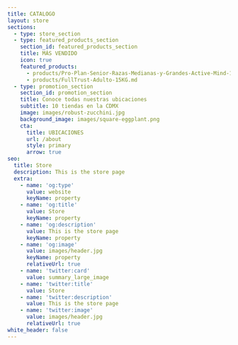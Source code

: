 ```yaml
---
title: CATALOGO
layout: store
sections:
  - type: store_section
  - type: featured_products_section
    section_id: featured_products_section
    title: MÁS VENDIDO
    icon: true
    featured_products:
      - products/Pro-Plan-Senior-Razas-Medianas-y-Grandes-Active-Mind-13kg.md
      - products/FullTrust-Adulto-15KG.md
  - type: promotion_section
    section_id: promotion_section
    title: Conoce todas nuestras ubicaciones
    subtitle: 10 tiendas en la CDMX
    image: images/robust-zucchini.jpg
    background_image: images/square-eggplant.png
    cta:
      title: UBICACIONES
      url: /about
      style: primary
      arrow: true
seo:
  title: Store
  description: This is the store page
  extra:
    - name: 'og:type'
      value: website
      keyName: property
    - name: 'og:title'
      value: Store
      keyName: property
    - name: 'og:description'
      value: This is the store page
      keyName: property
    - name: 'og:image'
      value: images/header.jpg
      keyName: property
      relativeUrl: true
    - name: 'twitter:card'
      value: summary_large_image
    - name: 'twitter:title'
      value: Store
    - name: 'twitter:description'
      value: This is the store page
    - name: 'twitter:image'
      value: images/header.jpg
      relativeUrl: true
white_header: false
---
```

